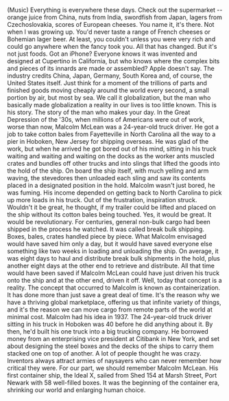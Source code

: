 
(Music)
Everything is everywhere these days.
Check out the supermarket -- orange
juice from China, nuts from India,
swordfish from Japan,
lagers from Czechoslovakia,
scores of European cheeses.
You name it, it&#39;s there.
Not when I was growing up.
You&#39;d never taste a range
of French cheeses
or Bohemian lager beer.
At least, you couldn&#39;t
unless you were very rich
and could go anywhere when the fancy
took you. All that has changed.
But it&#39;s not just foods. Got an iPhone?
Everyone knows it was invented
and designed at Cupertino
in California, but who knows where
the complex bits and pieces of its
innards are made or assembled?
Apple doesn&#39;t say.
The industry credits China,
Japan, Germany, South Korea
and, of course, the United States itself.
Just think for a moment
of the trillions of parts
and finished goods moving
cheaply around the world
every second, a small portion by air,
but most by sea.
We call it globalization,
but the man who basically made
globalization a reality in our lives
is too little known. This is his story.
The story of the man who makes your day.
In the Great Depression of the &#39;30s,
when millions of Americans were
out of work, worse than now,
Malcolm McLean was a 24-year-old
truck driver.
He got a job to take cotton bales
from Fayetteville in North
Carolina all the way
to a pier in Hoboken, New
Jersey for shipping overseas.
He was glad of the work,
but when he arrived
he got bored out of his mind,
sitting in his truck
waiting and waiting
and waiting on the docks
as the worker ants muscled crates
and bundles off other trucks
and into slings that lifted the goods
into the hold of the ship.
On board the ship itself,
with much yelling and arm waving,
the stevedores then unloaded each sling
and saw its contents placed
in a designated position
in the hold.
Malcolm wasn&#39;t just bored, he was fuming.
His income depended on getting
back to North Carolina
to pick up more loads in his truck.
Out of the frustration,
inspiration struck.
Wouldn&#39;t it be great, he thought,
if my trailer could be lifted
and placed on the ship
without its cotton bales being touched.
Yes, it would be great.
It would be revolutionary. For centuries,
general non-bulk cargo had been shipped
in the process he watched.
It was called break bulk shipping.
Boxes, bales, crates
handled piece by piece.
What Malcolm envisaged
would have saved him only a day,
but it would have saved everyone else
something like two weeks
in loading and unloading the ship.
On average, it was eight days
to haul and distribute break
bulk shipments in the hold,
plus another eight days at the other end
to retrieve and distribute.
All that time would have been saved
if Malcolm McLean could have just
driven his truck onto the ship
and at the other end, driven it off.
Well, today that concept is a reality.
The concept that occurred to Malcolm
is known as containerization.
It has done more than just
save a great deal of time.
It&#39;s the reason why we have
a thriving global marketplace,
offering us that infinite
variety of things,
and it&#39;s the reason we can move cargo
from remote parts
of the world at minimal cost.
Malcolm had his idea in 1937.
The 24-year-old truck driver
sitting in his truck in Hoboken
was 40 before he did anything about it.
By then, he&#39;d built his one truck
into a big trucking company.
He borrowed money
from an enterprising vice president
at Citibank in New York,
and set about designing the steel
boxes and the decks of the ships
to carry them stacked
one on top of another.
A lot of people thought he was crazy.
Inventors always attract
armies of naysayers
who can never remember
how critical they were.
For our part, we should
remember Malcolm McLean.
His first container ship, the Ideal X,
sailed from Shed 154
at Marsh Street, Port Newark
with 58 well-filled boxes.
It was the beginning of the container era,
shrinking our world
and enlarging human choice.
